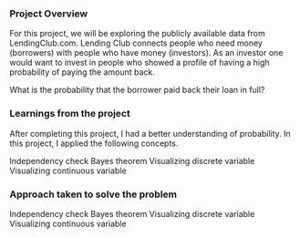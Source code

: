 ### Project Overview

 For this project, we will be exploring the publicly available data from LendingClub.com. Lending Club connects people who need money (borrowers) with people who have money (investors). As an investor one would want to invest in people who showed a profile of having a high probability of paying the amount back.

What is the probability that the borrower paid back their loan in full?


### Learnings from the project

 After completing this project, I had a better understanding of probability. In this project, I applied the following concepts.

Independency check
Bayes theorem
Visualizing discrete variable
Visualizing continuous variable



### Approach taken to solve the problem

 Independency check
Bayes theorem
Visualizing discrete variable
Visualizing continuous variable


